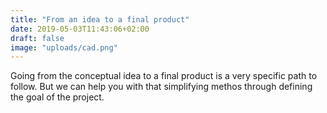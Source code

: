 ```yaml
---
title: "From an idea to a final product"
date: 2019-05-03T11:43:06+02:00
draft: false
image: "uploads/cad.png"
---
```


[//]:# (Top-end 3D solid modeling / assembling using Catia V5&reg;, SolidWorks&reg;, Onshape&reg;)

Going from the conceptual idea to a final product is a very specific path to follow. But we can help you with that simplifying methos through defining the goal of the project.
